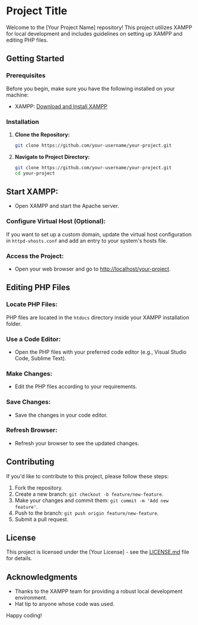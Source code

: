 # Project Title

Welcome to the [Your Project Name] repository! This project utilizes XAMPP for local development and includes guidelines on setting up XAMPP and editing PHP files.

## Getting Started

### Prerequisites

Before you begin, make sure you have the following installed on your machine:

- XAMPP: [Download and Install XAMPP](https://www.apachefriends.org/index.html)

### Installation

1. **Clone the Repository:**
   ```bash
   git clone https://github.com/your-username/your-project.git
2. **Navigate to Project Directory:**
   ```bash
   git clone https://github.com/your-username/your-project.git
   cd your-project


## Start XAMPP:

- Open XAMPP and start the Apache server.

### Configure Virtual Host (Optional):

If you want to set up a custom domain, update the virtual host configuration in `httpd-vhosts.conf` and add an entry to your system's hosts file.

### Access the Project:

- Open your web browser and go to [http://localhost/your-project](http://localhost/your-project).

## Editing PHP Files

### Locate PHP Files:

PHP files are located in the `htdocs` directory inside your XAMPP installation folder.

### Use a Code Editor:

- Open the PHP files with your preferred code editor (e.g., Visual Studio Code, Sublime Text).

### Make Changes:

- Edit the PHP files according to your requirements.

### Save Changes:

- Save the changes in your code editor.

### Refresh Browser:

- Refresh your browser to see the updated changes.

## Contributing

If you'd like to contribute to this project, please follow these steps:

1. Fork the repository.
2. Create a new branch: `git checkout -b feature/new-feature`.
3. Make your changes and commit them: `git commit -m 'Add new feature'`.
4. Push to the branch: `git push origin feature/new-feature`.
5. Submit a pull request.

## License

This project is licensed under the [Your License] - see the [LICENSE.md](LICENSE.md) file for details.

## Acknowledgments

- Thanks to the XAMPP team for providing a robust local development environment.
- Hat tip to anyone whose code was used.

Happy coding!
